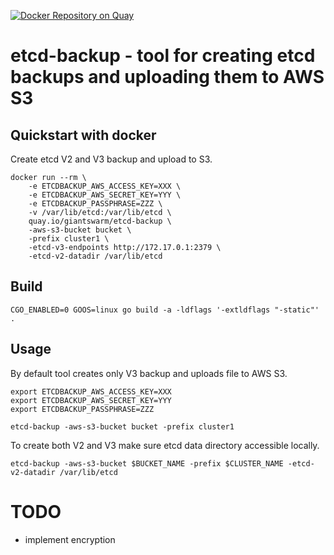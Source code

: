 [![Docker Repository on Quay](https://quay.io/repository/giantswarm/etcd-backup/status?token=0728b9a8-10a6-47ac-a1e8-e6e07d2a8747 "Docker Repository on Quay")](https://quay.io/repository/giantswarm/etcd-backup)

# etcd-backup - tool for creating etcd backups and uploading them to AWS S3

## Quickstart with docker

Create etcd V2 and V3 backup and upload to S3.

```
docker run --rm \
    -e ETCDBACKUP_AWS_ACCESS_KEY=XXX \
    -e ETCDBACKUP_AWS_SECRET_KEY=YYY \
    -e ETCDBACKUP_PASSPHRASE=ZZZ \
    -v /var/lib/etcd:/var/lib/etcd \
    quay.io/giantswarm/etcd-backup \
    -aws-s3-bucket bucket \
    -prefix cluster1 \
    -etcd-v3-endpoints http://172.17.0.1:2379 \
    -etcd-v2-datadir /var/lib/etcd
```

## Build

```
CGO_ENABLED=0 GOOS=linux go build -a -ldflags '-extldflags "-static"' .
```

## Usage

By default tool creates only V3 backup and uploads file to AWS S3.

```
export ETCDBACKUP_AWS_ACCESS_KEY=XXX
export ETCDBACKUP_AWS_SECRET_KEY=YYY
export ETCDBACKUP_PASSPHRASE=ZZZ

etcd-backup -aws-s3-bucket bucket -prefix cluster1
```

To create both V2 and V3 make sure etcd data directory accessible locally.

```
etcd-backup -aws-s3-bucket $BUCKET_NAME -prefix $CLUSTER_NAME -etcd-v2-datadir /var/lib/etcd
```

# TODO
- implement encryption
